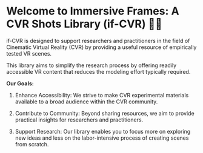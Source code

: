 # Welcome to Immersive Frames: A CVR Shots Library (if-CVR) 🎥🌐

if-CVR is designed to support researchers and practitioners in the field of Cinematic Virtual Reality (CVR) by providing a useful resource of empirically tested VR scenes. 

This library aims to simplify the research process by offering readily accessible VR content that reduces the modeling effort typically required. 

**Our Goals:**

1. Enhance Accessibility: 
We strive to make CVR experimental materials available to a broad audience within the CVR community.

2. Contribute to Community: 
Beyond sharing resources, we aim to provide practical insights for researchers and practitioners.

3. Support Research: 
Our library enables you to focus more on exploring new ideas and less on the labor-intensive process of creating scenes from scratch.
